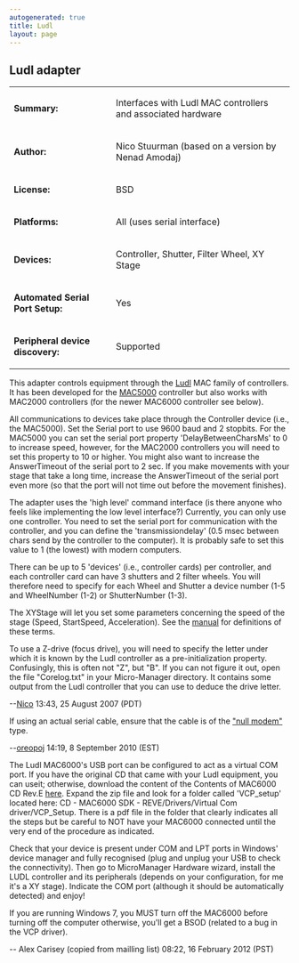 ```yaml
---
autogenerated: true
title: Ludl
layout: page
---
```


## Ludl adapter

<table>
<tr>
<td markdown="1">

**Summary:**

</td>
<td markdown="1">

Interfaces with Ludl MAC controllers and associated hardware

</td>
</tr>
<tr>
<td markdown="1">

**Author:**

</td>
<td markdown="1">

Nico Stuurman (based on a version by Nenad Amodaj)

</td>
</tr>
<tr>
<td markdown="1">

**License:**

</td>
<td markdown="1">

BSD

</td>
</tr>
<tr>
<td markdown="1">

**Platforms:**

</td>
<td markdown="1">

All (uses serial interface)

</td>
</tr>
<tr>
<td markdown="1">

**Devices:**

</td>
<td markdown="1">

Controller, Shutter, Filter Wheel, XY Stage

</td>
</tr>
<tr>
<td markdown="1">

<b>Automated Serial Port Setup:</b>

</td>
<td markdown="1">

Yes

</td>
</tr>
<tr>
<td markdown="1">

<b>Peripheral device discovery:</b>

</td>
<td markdown="1">

Supported

</td>
</tr>
</table>

This adapter controls equipment through the [Ludl](http://www.ludl.com/)
MAC family of controllers. It has been developed for the
[MAC5000](http://www.ludl.com/pageDisplay.aspx?menumode=BIO&PageReq=MAC5000)
controller but also works with MAC2000 controllers (for the newer
MAC6000 controller see below).

All communications to devices take place through the Controller device
(i.e., the MAC5000). Set the Serial port to use 9600 baud and 2
stopbits. For the MAC5000 you can set the serial port property
'DelayBetweenCharsMs' to 0 to increase speed, however, for the MAC2000
controllers you will need to set this property to 10 or higher. You
might also want to increase the AnswerTimeout of the serial port to 2
sec. If you make movements with your stage that take a long time,
increase the AnswerTimeout of the serial port even more (so that the
port will not time out before the movement finishes).

The adapter uses the 'high level' command interface (is there anyone who
feels like implementing the low level interface?) Currently, you can
only use one controller. You need to set the serial port for
communication with the controller, and you can define the
'transmissiondelay' (0.5 msec between chars send by the controller to
the computer). It is probably safe to set this value to 1 (the lowest)
with modern computers.

There can be up to 5 'devices' (i.e., controller cards) per controller,
and each controller card can have 3 shutters and 2 filter wheels. You
will therefore need to specify for each Wheel and Shutter a device
number (1-5 and WheelNumber (1-2) or ShutterNumber (1-3).

The XYStage will let you set some parameters concerning the speed of the
stage (Speed, StartSpeed, Acceleration). See the
[manual](http://www.ludl.com/DocLib.aspx) for definitions of these
terms.

To use a Z-drive (focus drive), you will need to specify the letter
under which it is known by the Ludl controller as a pre-initialization
property. Confusingly, this is often not "Z", but "B". If you can not
figure it out, open the file "Corelog.txt" in your Micro-Manager
directory. It contains some output from the Ludl controller that you can
use to deduce the drive letter.

--[Nico](/users/Nico "wikilink") 13:43, 25 August 2007 (PDT)

If using an actual serial cable, ensure that the cable is of the ["null
modem"](http://en.wikipedia.org/wiki/Null_modem) type.

--[oreopoj](/users/oreopoj "wikilink") 14:19, 8 September 2010 (EST)

The Ludl MAC6000's USB port can be configured to act as a virtual COM
port. If you have the original CD that came with your Ludl equipment,
you can useit; otherwise, download the content of the Contents of
MAC6000 CD Rev.E [here](http://www.ludl.com/Downloads.aspx). Expand the
zip file and look for a folder called 'VCP\_setup' located here: CD -
MAC6000 SDK - REVE/Drivers/Virtual Com driver/VCP\_Setup. There is a pdf
file in the folder that clearly indicates all the steps but be careful
to NOT have your MAC6000 connected until the very end of the procedure
as indicated.

Check that your device is present under COM and LPT ports in Windows'
device manager and fully recognised (plug and unplug your USB to check
the connectivity). Then go to MicroManager Hardware wizard, install the
LUDL controller and its peripherals (depends on your configuration, for
me it's a XY stage). Indicate the COM port (although it should be
automatically detected) and enjoy!

If you are running Windows 7, you MUST turn off the MAC6000 before
turning off the computer otherwise, you'll get a BSOD (related to a bug
in the VCP driver).

-- Alex Carisey (copied from mailling list) 08:22, 16 February 2012
(PST)

